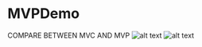 # MVPDemo
COMPARE BETWEEN MVC AND MVP
![alt text](http://i.imgur.com/q3VvdsZ.png)
![alt text](http://i.imgur.com/Fb3uEw5.png)

